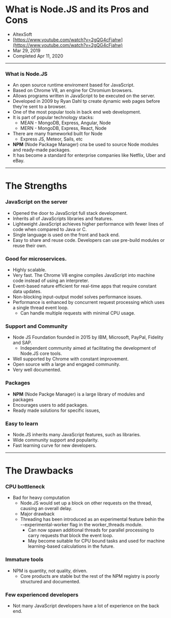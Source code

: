 # What is Node.JS and its Pros and Cons
- AltexSoft
- [https://www.youtube.com/watch?v=2gQG4cFjahw](https://www.youtube.com/watch?v=2gQG4cFjahw)
- Mar 29, 2019
- Completed Apr 11, 2020
---
### What is Node.JS
- An open source runtime enviroment based for JavaScript.
- Based on Chrome V8, an engine for Chromium browsers.
- Allows programs written in JavaScript to be executed on the server.
- Developed in 2009 by Ryan Dahl tp create dynamic web pages before they're sent to a browser.
- One of the most popular tools in back end web development.
- It is part of popular technology stacks:
  - MEAN - MongoDB, Express, Angular, Node
  - MERN - MongoDB, Express, React, Node
- There are many frameworkd built for Node
  - Express JS, Meteor, Sails, etc
- **NPM** (Node Package Manager) cna be used to source Node modules and ready-made packages.
- It has become a standard for enterprise companies like Netflix, Uber and eBay.

---
# The Strengths

### JavaScript on the server
- Opened the door to JavaScript full stack development.
- Inherits all of JavaScripts libraries and features.
- Lightweight JavaScript achieves higher performance with fewer lines of code when compared to Java or C.
- Single language is used on the front and back end.
- Easy to share and reuse code. Developers can use pre-build modules or reuse their own.

### Good for microservices.
- Highly scalable.
- Very fast. The Chrome V8 engine compiles JavaScript into machine code instead of using an interpreter.
- Event-based nature efficient for real-time apps that require constant data updates.
- Non-blocking input-output model solves performance issues.
- Performance is enhanced by concurrent request processing which uses a single thread event loop.
  - Can handle multiple requests with minimal CPU usage.

### Support and Community
- Node JS Foundation founded in 2015 by IBM, Microsoft, PayPal, Fidelity and SAP.
  - Independent community aimed at facilitating the development of Node.JS core tools.
- Well supported by Chrome with constant improvement.
- Open source with a large and engaged community.
- Very well documented.

### Packages
- **NPM** (Node Packge Manager) is a large library of modules and packages
- Encourages users to add packages.
- Ready made solutions for specific issues,

### Easy to learn
- Node.JS inherits many JavaScript features, such as libraries.
- Wide community support and popularity.
- Fast learning curve for new developers.

---
# The Drawbacks

### CPU bottleneck
- Bad for heavy computation
  - Node.JS would set up a block on other requests on the thread, causing an overall delay.
  - Major drawback
  - Threading has been introduced as an experimental feature behin the --experimental-worker flag in the worker_threads module.
    - Can now spawn additional threads for parallel processing to carry requests that block the event loop.
    - May become suitable for CPU bound tasks and used for machine learning-based calculations in the future.

### Immature tools
- NPM is quantity, not quality, driven.
  - Core products are stable but the rest of the NPM registry is poorly structured and documented.

### Few experienced developers
- Not many JavaScript developers have a lot of experience on the back end.
